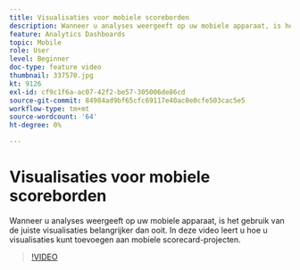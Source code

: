 ```yaml
---
title: Visualisaties voor mobiele scoreborden
description: Wanneer u analyses weergeeft op uw mobiele apparaat, is het gebruik van de juiste visualisaties belangrijker dan ooit. In deze video leert u hoe u visualisaties kunt toevoegen aan mobiele scorecard-projecten.
feature: Analytics Dashboards
topic: Mobile
role: User
level: Beginner
doc-type: feature video
thumbnail: 337570.jpg
kt: 9126
exl-id: cf9c1f6a-ac07-42f2-be57-305006de86cd
source-git-commit: 84984ad9bf65cfc69117e40ac0e0cfe503cac5e5
workflow-type: tm+mt
source-wordcount: '64'
ht-degree: 0%

---
```


# Visualisaties voor mobiele scoreborden

Wanneer u analyses weergeeft op uw mobiele apparaat, is het gebruik van de juiste visualisaties belangrijker dan ooit. In deze video leert u hoe u visualisaties kunt toevoegen aan mobiele scorecard-projecten.

>[!VIDEO](https://video.tv.adobe.com/v/337570/?quality=12&learn=on)
